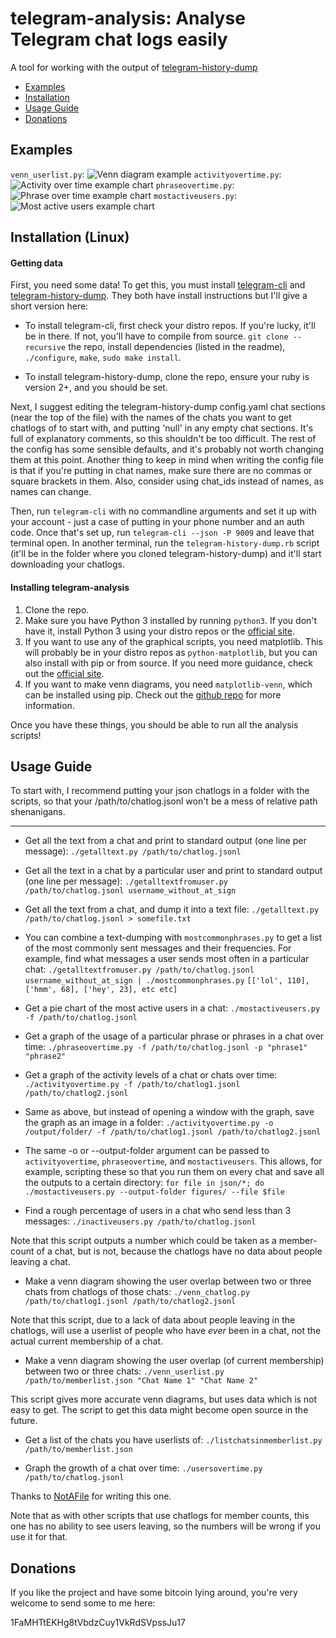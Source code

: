 telegram-analysis: Analyse Telegram chat logs easily
=====================================

A tool for working with the output of [telegram-history-dump](https://github.com/tvdstaaij/telegram-history-dump)

 - [Examples](#examples)
 - [Installation](#installation-linux)
 - [Usage Guide](#usage-guide)
 - [Donations](#donations)

Examples
---------------
`venn_userlist.py`: ![Venn diagram example](/examples/venn_example.jpg?raw=true)
`activityovertime.py`: ![Activity over time example chart](/examples/activityovertime_example.jpg?raw=true)
`phraseovertime.py`: ![Phrase over time example chart](/examples/phraseovertime_example.png?raw=true)
`mostactiveusers.py`: ![Most active users example chart](/examples/mostactiveusers_example.jpg?raw=true)

Installation (Linux)
---------------
#### Getting data

First, you need some data! To get this, you must install [telegram-cli](https://github.com/vysheng/tg) and [telegram-history-dump](https://github.com/tvdstaaij/telegram-history-dump).
They both have install instructions but I'll give a short version here:

- To install telegram-cli, first check your distro repos. If you're lucky, it'll be in there. If not, you'll have to compile from source. `git clone --recursive` the repo, install dependencies (listed in the readme), `./configure`, `make`, `sudo make install`.

- To install telegram-history-dump, clone the repo, ensure your ruby is version 2+, and you should be set.

Next, I suggest editing the telegram-history-dump config.yaml chat sections (near the top of the file) with the names of the chats you want to get chatlogs of to start with, and putting 'null' in any empty chat sections. It's full of explanatory comments, so this shouldn't be too difficult. The rest of the config has some sensible defaults, and it's probably not worth changing them at this point. Another thing to keep in mind when writing the config file is that if you're putting in chat names, make sure there are no commas or square brackets in them. Also, consider using chat_ids instead of names, as names can change.

Then, run `telegram-cli` with no commandline arguments and set it up with your account - just a case of putting in your phone number and an auth code. Once that's set up, run `telegram-cli --json -P 9009` and leave that terminal open. In another terminal, run the `telegram-history-dump.rb` script (it'll be in the folder where you cloned telegram-history-dump) and it'll start downloading your chatlogs.

#### Installing telegram-analysis

 1. Clone the repo.
 2. Make sure you have Python 3 installed by running `python3`. If you don't have it, install Python 3 using your distro repos or the [official site](https://www.python.org/downloads/).
 3. If you want to use any of the graphical scripts, you need matplotlib. This will probably be in your distro repos as `python-matplotlib`, but you can also install with pip or from source. If you need more guidance, check out the [official site](http://matplotlib.org/users/installing.html).
 4. If you want to make venn diagrams, you need `matplotlib-venn`, which can be installed using pip. Check out the [github repo](https://github.com/konstantint/matplotlib-venn) for more information.

Once you have these things, you should be able to run all the analysis scripts!

Usage Guide
---------------
To start with, I recommend putting your json chatlogs in a folder with the scripts, so that your /path/to/chatlog.jsonl won't be a mess of relative path shenanigans.
______

 - Get all the text from a chat and print to standard output (one line per message): `./getalltext.py /path/to/chatlog.jsonl`

 - Get all the text in a chat by a particular user and print to standard output (one line per message): ` ./getalltextfromuser.py /path/to/chatlog.jsonl username_without_at_sign `

 - Get all the text from a chat, and dump it into a text file: `./getalltext.py /path/to/chatlog.jsonl > somefile.txt`

 - You can combine a text-dumping with `mostcommonphrases.py` to get a list of the most commonly sent messages and their frequencies. For example, find what messages a user sends most often in a particular chat: `./getalltextfromuser.py /path/to/chatlog.jsonl username_without_at_sign | ./mostcommonphrases.py`
  `[['lol', 110], ['hmm', 68], ['hey', 23], etc etc]`

 - Get a pie chart of the most active users in a chat: `./mostactiveusers.py -f /path/to/chatlog.jsonl`

 - Get a graph of the usage of a particular phrase or phrases in a chat over time: `./phraseovertime.py -f /path/to/chatlog.jsonl -p "phrase1" "phrase2"`

 - Get a graph of the activity levels of a chat or chats over time:
`./activityovertime.py -f /path/to/chatlog1.jsonl /path/to/chatlog2.jsonl`

 - Same as above, but instead of opening a window with the graph, save the graph as an image in a folder: `./activityovertime.py -o /output/folder/ -f /path/to/chatlog1.jsonl /path/to/chatlog2.jsonl`

- The same -o or --output-folder argument can be passed to `activityovertime`, `phraseovertime`, and `mostactiveusers`. This allows, for example, scripting these so that you run them on every chat and save all the outputs to a certain directory: `for file in json/*; do ./mostactiveusers.py --output-folder figures/ --file $file`

 - Find a rough percentage of users in a chat who send less than 3 messages: `./inactiveusers.py /path/to/chatlog.jsonl`

  Note that this script outputs a number which could be taken as a member-count of a chat, but is not, because the chatlogs have no data about people leaving a chat.

 - Make a venn diagram showing the user overlap between two or three chats from chatlogs of those chats: `./venn_chatlog.py /path/to/chatlog1.jsonl /path/to/chatlog2.jsonl`

  Note that this script, due to a lack of data about people leaving in the chatlogs, will use a userlist of people who have *ever* been in a chat, not the actual current membership of a chat.

 - Make a venn diagram showing the user overlap (of current membership) between two or three chats: `./venn_userlist.py /path/to/memberlist.json "Chat Name 1" "Chat Name 2"`

  This script gives more accurate venn diagrams, but uses data which is not easy to get. The script to get this data might become open source in the future.

 - Get a list of the chats you have userlists of: `./listchatsinmemberlist.py /path/to/memberlist.json`

 - Graph the growth of a chat over time: `./usersovertime.py /path/to/chatlog.jsonl`

  Thanks to [NotAFile](https://github.com/NotAFile) for writing this one.

  Note that as with other scripts that use chatlogs for member counts, this one has no ability to see users leaving, so the numbers will be wrong if you use it for that.

Donations
-----
If you like the project and have some bitcoin lying around, you're very welcome to send some to me here:

1FaMHTtEKHg8tVbdzCuy1VkRdSVpssJu17
